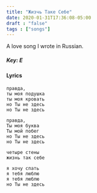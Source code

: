 ```yaml
---
title: "Жизчь Таке Себе"
date: 2020-01-31T17:36:08-05:00
draft : "false"
tags : ["songs"]
---
```


A love song I wrote in Russian.

<!--more-->

##### Key: E

#### Lyrics

```
правда,
ты моя подушка
ты моя кровать
но Ты не здесь
но Ты не здесь

правда,
Ты моя буква
Ты мой побег
но Ты не здесь
но Ты не здесь

четыре стены
жизнь так себе

я хочу спать
я тебя люблю
я тебя люблю
но Ты не здесь
```

<!--
♩     Musical quarter note     &#9833;
♪     Musical eighth note      &#9834;
♫     Musical single bar note  &#9835;
♬     Musical double bar note  &#9836;
𝄪     Double sharp note                  &#119082;
𝄆     Musical Symbol Left Repeat Sign    &#x1D106;
𝄇     Musical Symbol Right Repeat Sign   &#x1D107;
𝄈     Musical Symbol Repeat Dots         &#x1D108;
𝄐     Musical Symbol Fermata             &#x1D110;
𝄑     Musical Symbol Fermata Below       &#x1D111;
𝄒     Musical Symbol Breath Mark         &#x1D112;
𝆒     Musical Symbol Crescendo           &#x1D192;
𝆓     Musical Symbol Decrescendo         &#x1D193;
𝄫     Double flat note                   &#119083;
𝄞     G clef     &#119070;
𝄢     F clef     &#119074;
𝄡     C clef     &#119073; -->
